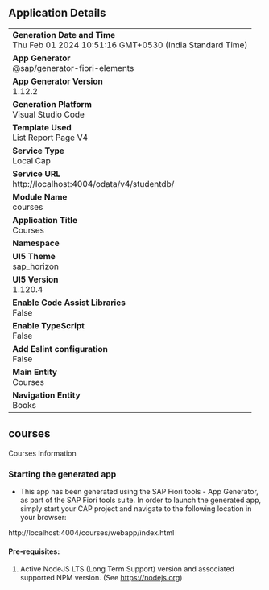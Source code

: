 ## Application Details
|               |
| ------------- |
|**Generation Date and Time**<br>Thu Feb 01 2024 10:51:16 GMT+0530 (India Standard Time)|
|**App Generator**<br>@sap/generator-fiori-elements|
|**App Generator Version**<br>1.12.2|
|**Generation Platform**<br>Visual Studio Code|
|**Template Used**<br>List Report Page V4|
|**Service Type**<br>Local Cap|
|**Service URL**<br>http://localhost:4004/odata/v4/studentdb/
|**Module Name**<br>courses|
|**Application Title**<br>Courses|
|**Namespace**<br>|
|**UI5 Theme**<br>sap_horizon|
|**UI5 Version**<br>1.120.4|
|**Enable Code Assist Libraries**<br>False|
|**Enable TypeScript**<br>False|
|**Add Eslint configuration**<br>False|
|**Main Entity**<br>Courses|
|**Navigation Entity**<br>Books|

## courses

Courses Information

### Starting the generated app

-   This app has been generated using the SAP Fiori tools - App Generator, as part of the SAP Fiori tools suite.  In order to launch the generated app, simply start your CAP project and navigate to the following location in your browser:

http://localhost:4004/courses/webapp/index.html

#### Pre-requisites:

1. Active NodeJS LTS (Long Term Support) version and associated supported NPM version.  (See https://nodejs.org)



